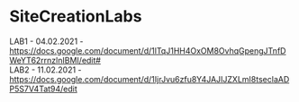 # SiteCreationLabs

LAB1 - 04.02.2021 - https://docs.google.com/document/d/1lTqJ1HH4OxOM8OvhqGpengJTnfDWeYT62rrnzlnIBMI/edit# <br>
LAB2 - 11.02.2021 - https://docs.google.com/document/d/1IjrJvu6zfu8Y4JAJIJZXLmI8tseclaADP5S7V4Tat94/edit <br>
